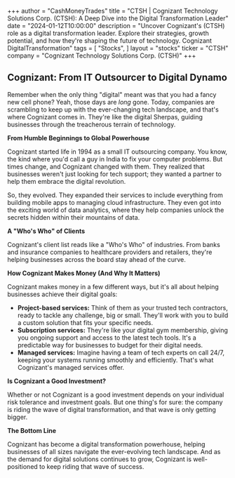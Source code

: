 +++
author = "CashMoneyTrades"
title = "CTSH |  Cognizant Technology Solutions Corp. (CTSH):  A Deep Dive into the Digital Transformation Leader"
date = "2024-01-12T10:00:00"
description = "Uncover Cognizant's (CTSH) role as a digital transformation leader. Explore their strategies, growth potential, and how they're shaping the future of technology.  Cognizant DigitalTransformation"
tags = [
"Stocks",
]
layout = "stocks"
ticker = "CTSH"
company = "Cognizant Technology Solutions Corp. (CTSH)"
+++
        


## Cognizant: From IT Outsourcer to Digital Dynamo

Remember when the only thing "digital" meant was that you had a fancy new cell phone? Yeah, those days are *long* gone. Today, companies are scrambling to keep up with the ever-changing tech landscape, and that's where Cognizant comes in. They're like the digital Sherpas, guiding businesses through the treacherous terrain of technology. 

**From Humble Beginnings to Global Powerhouse**

Cognizant started life in 1994 as a small IT outsourcing company. You know, the kind where you'd call a guy in India to fix your computer problems. But times change, and Cognizant changed with them. They realized that businesses weren't just looking for tech support; they wanted a partner to help them embrace the digital revolution.  

So, they evolved. They expanded their services to include everything from building mobile apps to managing cloud infrastructure. They even got into the exciting world of data analytics, where they help companies unlock the secrets hidden within their mountains of data. 

**A "Who's Who" of Clients**

Cognizant's client list reads like a "Who's Who" of industries. From banks and insurance companies to healthcare providers and retailers, they're helping businesses across the board stay ahead of the curve. 

**How Cognizant Makes Money (And Why It Matters)**

Cognizant makes money in a few different ways, but it's all about helping businesses achieve their digital goals: 

* **Project-based services:**  Think of them as your trusted tech contractors, ready to tackle any challenge, big or small. They'll work with you to build a custom solution that fits your specific needs.
* **Subscription services:** They're like your digital gym membership, giving you ongoing support and access to the latest tech tools. It's a predictable way for businesses to budget for their digital needs.
* **Managed services:** Imagine having a team of tech experts on call 24/7, keeping your systems running smoothly and efficiently. That's what Cognizant's managed services offer. 

**Is Cognizant a Good Investment?**

Whether or not Cognizant is a good investment depends on your individual risk tolerance and investment goals.  But one thing's for sure: the company is riding the wave of digital transformation, and that wave is only getting bigger. 

**The Bottom Line**

Cognizant has become a digital transformation powerhouse, helping businesses of all sizes navigate the ever-evolving tech landscape.  And as the demand for digital solutions continues to grow, Cognizant is well-positioned to keep riding that wave of success. 

        